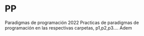# PP
Paradigmas de programación 2022
 Practicas de paradigmas de programación en las respectivas carpetas, p1,p2,p3....
 Adem
